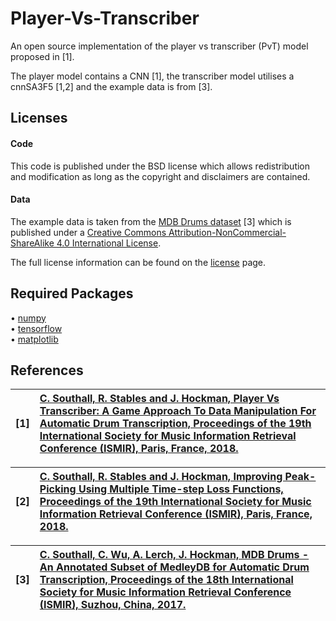 # Player-Vs-Transcriber

An open source implementation of the player vs transcriber (PvT) model proposed in [1].

The player model contains a CNN [1], the transcriber model utilises a cnnSA3F5 [1,2] and the example data is from [3].  

## Licenses

#### Code

This code is published under the BSD license which allows redistribution and modification as long as the copyright and disclaimers are contained. 

#### Data

The example data is taken from the [MDB Drums dataset](https://www.github.com/CarlSouthall/MDBDrums) [3] which is published under a  [Creative Commons Attribution-NonCommercial-ShareAlike 4.0 International License](https://creativecommons.org/licenses/by-sa/4.0/).

The full license information can be found on the [license](https://github.com/CarlSouthall/PP_loss_functions/blob/master/LICENSE) page. 


## Required Packages

• [numpy](https://www.numpy.org)   
• [tensorflow](https://www.tensorflow.org/)   
• [matplotlib](https://matplotlib.org/)

## References
| **[1]** |                  **[C. Southall, R. Stables and J. Hockman, Player Vs Transcriber: A Game Approach To Data Manipulation For Automatic Drum Transcription, Proceedings of the 19th International Society for Music Information Retrieval Conference (ISMIR), Paris, France, 2018.](https://carlsouthall.files.wordpress.com/2018/08/player_vs_transcriber.pdf)**|
| :---- | :--- |

| **[2]** |                  **[C. Southall, R. Stables and J. Hockman, Improving Peak-Picking Using Multiple Time-step Loss Functions, Proceedings of the 19th International Society for Music Information Retrieval Conference (ISMIR), Paris, France, 2018.](https://carlsouthall.files.wordpress.com/2018/08/pp_loss_functions.pdf)**|
| :---- | :--- |

| **[3]** |                  **[C. Southall, C. Wu, A. Lerch, J. Hockman, MDB Drums - An Annotated Subset of MedleyDB for Automatic Drum Transcription, Proceedings of the 18th International Society for Music Information Retrieval Conference (ISMIR), Suzhou, China, 2017.](https://carlsouthall.files.wordpress.com/2017/12/ismir2017mdbdrums.pdf)**|
| :---- | :--- |


